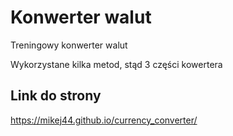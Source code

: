 # Konwerter walut
Treningowy konwerter walut

Wykorzystane kilka metod, stąd 3 części kowertera
## Link do strony
https://mikej44.github.io/currency_converter/
